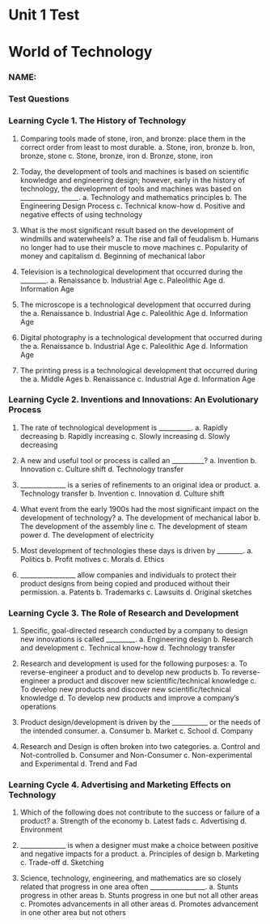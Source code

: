 # Unit 1 Test

# World of Technology

### NAME:

### Test Questions

### Learning Cycle 1. The History of Technology
1. Comparing tools made of stone, iron, and bronze: place them in the correct order from least to most durable.
a.	Stone, iron, bronze
b.	Iron, bronze, stone
c.	Stone, bronze, iron
d.	Bronze, stone, iron

2. Today, the development of tools and machines is based on scientific knowledge and engineering design; however, early in the history of technology, the development of tools and machines was based on __________________.
a.	Technology and mathematics principles
b.	The Engineering Design Process
c.	Technical know-how
d.	Positive and negative effects of using technology

3. What is the most significant result based on the development of windmills and waterwheels?
a.	The rise and fall of feudalism
b.	Humans no longer had to use their muscle to move machines
c.	Popularity of money and capitalism
d.	Beginning of mechanical labor

4. Television is a technological development that occurred during the ________.
a.	Renaissance
b.	Industrial Age
c.	Paleolithic Age
d.	Information Age

5.  The microscope is a technological development that occurred during the
a.	Renaissance
b.	Industrial Age
c.	Paleolithic Age
d.	Information Age

6. Digital photography is a technological development that occurred during the
a.	Renaissance
b.	Industrial Age
c.	Paleolithic Age
d.	Information Age

7. The printing press is a technological development that occurred during the
a.	Middle Ages
b.	Renaissance
c.	Industrial Age
d.	Information Age

### Learning Cycle 2. Inventions and Innovations: An Evolutionary Process

1. The rate of technological development is __________. 
a.	Rapidly decreasing
b.	Rapidly increasing
c.	Slowly increasing
d.	Slowly decreasing

2. A new and useful tool or process is called an __________?
a.	Invention
b.	Innovation
c.	Culture shift
d.	Technology transfer

3. ______________ is a series of refinements to an original idea or product.
a.	Technology transfer
b.	Invention
c.	Innovation
d.	Culture shift

4. What event from the early 1900s had the most significant impact on the development of technology?
a.	The development of mechanical labor
b.	The development of the assembly line
c.	The development of steam power
d.	The development of electricity

5. Most development of technologies these days is driven by ________.
a.	Politics 
b.	Profit motives
c.	Morals
d.	Ethics

6. _________________ allow companies and individuals to protect their product designs from being
copied and produced without their permission.
a.	Patents
b.	Trademarks
c.	Lawsuits
d.	Original sketches

### Learning Cycle 3. The Role of Research and Development 

1. Specific, goal-directed research conducted by a company to design new innovations is called _________.
a.	Engineering design
b.	Research and development
c.	Technical know-how
d.	Technology transfer

2. Research and development is used for the following purposes:
a.	To reverse-engineer a product and to develop new products
b.	To reverse-engineer a product and discover new scientific/technical knowledge
c.	To develop new products and discover new scientific/technical knowledge
d.	To develop new products and improve a company’s operations

3. Product design/development is driven by the ___________ or the needs of the intended consumer.
a.	Consumer
b.	Market
c.	School
d.	Company

4. Research and Design is often broken into two categories.
a.	Control and Not-controlled
b.	Consumer and Non-Consumer
c.	Non-experimental and Experimental
d.	Trend and Fad

### Learning Cycle 4. Advertising and Marketing Effects on Technology

1. Which of the following does not contribute to the success or failure of a product?
a.	Strength of the economy
b.	Latest fads
c.	Advertising
d.	Environment

2. ______________ is when a designer must make a choice between positive and negative impacts for a product.
a.	 Principles of design
b.	Marketing
c.	Trade-off
d.	Sketching

3. Science, technology, engineering, and mathematics are so closely related that progress in one area often _________________.
a. Stunts progress in other areas
b. Stunts progress in one but not all other areas
c. Promotes advancements in all other areas
d. Promotes advancement in one other area but not others

